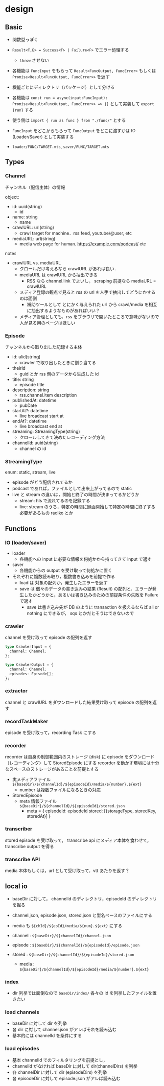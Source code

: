 # design

## Basic

- 関数型っぽく
- `Result<T,E> = Success<T> | Failure<F>` でエラー処理する
  - `throw` させない
- 各機能は `FuncInput` をもらって `Result<FuncOutput, FuncError>` もしくは `Promise<Result<FuncOutput, FuncError>>` を返す
- 機能ごとにディレクトリ（パッケージ）として分ける
- 各機能は `const run = async(input:FuncInput): Promise<Result<FuncOutput, FuncError>> => {}` として実装して `export {run}` する
- 使う側は `import { run as func } from "./func/"` とする

- `FuncInput` をどこからもらって `FuncOutput` をどこに渡すかは IO (Loader/Saver) として実装する
- `loader/FUNC/TARGET.mts`, `saver/FUNC/TARGET.mts`

## Types

### Channel

チャンネル（配信主体）の情報

object:

- id: uuid(string)
  - id
- name: string
  - name
- crawlURL: url(string)
  - crawl target for machine．rss feed, youtube/@user, etc
- mediaURL: url(string)
  - media web page for human. https://example.com/podcast/ etc

notes

- crawlURL vs. mediaURL
  - クロールだけ考えるなら crawlURL があれば良い．
  - mediaURL は crawlURL から抽出できる
    - RSS なら channel.link でよいし， scraping 前提なら mediaURL = crawlURL
  - メディア登録の観点で見ると rss の url を人手で抽出してどうにかするのは面倒
    - 補助ツールとして とにかく与えられた url から crawl/media を相互に抽出するようなものがあればいい？
  - メディア管理としても，rss をブラウザで開いたところで意味がないので人が見る用のページはほしい

### Episode

チャンネルから取り出した記録する主体

- id: ulid(string)
  - crawler で取り出したときに割り当てる
- theirId
  - guid とか rss 側のデータから生成した id
- title: string
  - episode title
- description: string
  - rss.channel.item description
- publishedAt: datetime
  - pubDate
- startAt?: datetime
  - live broadcast start at
- endAt?: datetime
  - live broadcast end at
- streaming: StreamingType(string)
  - クロールしてきて決めたレコーディング方法
- channelId: uuid(string)
  - channel の id

### StreamingType

enum: static, stream, live

- episode がどう配信されてるか
- podcast であれば，ファイルとして出来上がってるので static
- live と stream の違いは，開始と終了の時間が決まってるかどうか
  - stream: hls で流れてるのを記録する
  - live: stream のうち，特定の時間に録画開始して特定の時間に終了する必要があるもの radiko とか

## Functions

### IO (loader/saver)

- loader
  - 各機能への input に必要な情報を何処かから持ってきて input で返す
- saver
  - 各機能からの output を受け取って何処かに置く
- それぞれに複数読み取り，複数書き込みを前提で作る
  - load は 対象の配列か，発生したエラーを返す
  - save は 個々のデータの書き込みの結果 (Result) の配列と，エラーが発生したかどうかと，あるいは書き込みのための前提条件の失敗を Failure で返す
    - save は書き込み先が DB のように transaction を扱えるならば all or nothing にできるが， sqs とかだとそうはできないので

### crawler

channel を受け取って episode の配列を返す

```ts
type CrawlerInput = {
  channel: Channel;
};
```

```ts
type CrawlerOutput = {
  channel: Channel;
  episodes: Episode[];
};
```

### extractor

channel と crawlURL をダウンロードした結果受け取って episode の配列を返す

### recordTaskMaker

episode を受け取って，recording Task にする

### recorder

recorder は自身の制御範囲内のストレージ (disk) に episode をダウンロード（レコーディング）して StoredEpisode にする
recorder を動かす環境には十分なスペースのストレージがあることを前提とする

- 実メディアファイル `${baseDir}/${channelId}/${episodeId}/media/${number}.${ext}`
  - number は複数ファイルになるときの対応
- StoredEpisode
  - meta 情報ファイル `${baseDir}/${channelId}/${episodeId}/stored.json`
    - meta = {
      episodeId: episodeId
      stored: [{storageType, storedKey, storedAt}]
      }

### transcriber

stored episode を受け取って， transcribe api にメディア本体を食わせて，transcribe output を得る

### transcribe API

media 本体もしくは，url として受け取って，vtt あたりを返す？

## local io

- baseDir に対して， channelId のディレクトリ，episodeId のディレクトリを掘る
- channel.json, episode.json, stored.json と型名ベースのファイルにする
- media も `${chId}/${epId}/media/${num}.${ext}` にする

- channel : `${baseDir}/${channelId}/channel.json`
- episode : `${baseDir}/${channelId}/${episodeId}/episode.json`
- stored : `${baseDir}/${channelId}/${episodeId}/stored.json`
  - media : `${baseDir}/${channelId}/${episodeId}/media/${number}.${ext}`

### index

- dir 列挙では面倒なので `baseDir/index/` 各々の id を列挙したファイルを置きたい

### load channels

- baseDir に対して dir を列挙
- 各 dir に対して channel.json がアレばそれを読み込む
- 基本的には channelId を条件にする

### load episodes

- 基本 channelId でのフィルタリングを前提とし，
- channelId がなければ baseDir に対して dir(channelDirs) を列挙
- 各 channelDir に対して dir (episodeDirs) を列挙
- 各 episodeDir に対して episode.json がアレば読み込む
